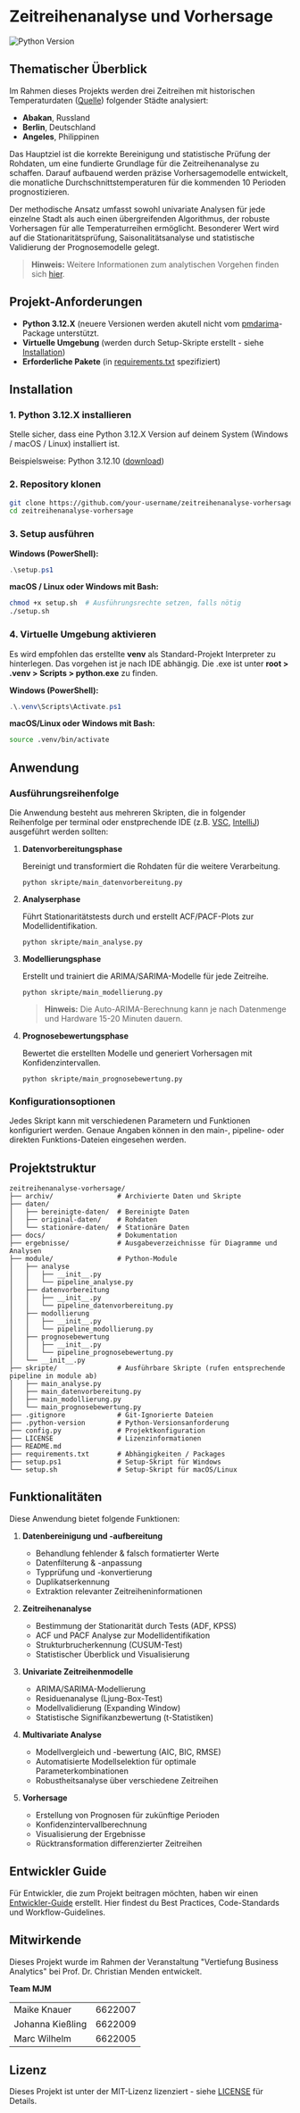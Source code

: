# Zeitreihenanalyse und Vorhersage

![Python Version](https://img.shields.io/badge/Python-3.12-blue)


## Thematischer Überblick

Im Rahmen dieses Projekts werden drei Zeitreihen mit historischen Temperaturdaten ([Quelle](https://www.kaggle.com/datasets/berkeleyearth/climate-change-earth-surface-temperature-data)) folgender Städte analysiert:

- **Abakan**, Russland
- **Berlin**, Deutschland
- **Angeles**, Philippinen

Das Hauptziel ist die korrekte Bereinigung und statistische Prüfung der Rohdaten, um eine fundierte Grundlage für die Zeitreihenanalyse zu schaffen. Darauf aufbauend werden präzise Vorhersagemodelle entwickelt, die monatliche Durchschnittstemperaturen für die kommenden 10 Perioden prognostizieren.

Der methodische Ansatz umfasst sowohl univariate Analysen für jede einzelne Stadt als auch einen übergreifenden Algorithmus, der robuste Vorhersagen für alle Temperaturreihen ermöglicht. Besonderer Wert wird auf die Stationaritätsprüfung, Saisonalitätsanalyse und statistische Validierung der Prognosemodelle gelegt.

> **Hinweis:** Weitere Informationen zum analytischen Vorgehen finden sich [hier](docs/Analyse_Vorgehen.md).


## Projekt-Anforderungen

- **Python 3.12.X** (neuere Versionen werden akutell nicht vom [pmdarima](https://pypi.org/project/pmdarima/)-Package unterstützt.
- **Virtuelle Umgebung** (werden durch Setup-Skripte erstellt - siehe [Installation](#installation))
- **Erforderliche Pakete** (in [requirements.txt](requirements.txt) spezifiziert)


## Installation

### 1. Python 3.12.X installieren

Stelle sicher, dass eine Python 3.12.X Version auf deinem System (Windows / macOS / Linux) 
installiert ist.

Beispielsweise: Python 3.12.10 ([download](https://www.python.org/downloads/release/python-31210/))

### 2. Repository klonen

```bash
git clone https://github.com/your-username/zeitreihenanalyse-vorhersage.git
cd zeitreihenanalyse-vorhersage
```

### 3. Setup ausführen

**Windows (PowerShell):**
```powershell
.\setup.ps1
```

**macOS / Linux oder Windows mit Bash:**
```bash
chmod +x setup.sh  # Ausführungsrechte setzen, falls nötig
./setup.sh
```

### 4. Virtuelle Umgebung aktivieren

Es wird empfohlen das erstellte **venv** als Standard-Projekt Interpreter zu hinterlegen.
Das vorgehen ist je nach IDE abhängig. Die .exe ist unter **root > .venv > 
Scripts > 
python.exe** zu finden.

**Windows (PowerShell):**
```powershell
.\.venv\Scripts\Activate.ps1
```

**macOS/Linux oder Windows mit Bash:**
```bash
source .venv/bin/activate
```

## Anwendung

### Ausführungsreihenfolge

Die Anwendung besteht aus mehreren Skripten, die in folgender Reihenfolge per terminal oder enstprechende IDE (z.B. [VSC](https://code.visualstudio.com/), 
[IntelliJ](https://www.jetbrains.com/de-de/ides/)) ausgeführt werden sollten:

1. **Datenvorbereitungsphase**

   Bereinigt und transformiert die Rohdaten für die weitere Verarbeitung.
   ```
   python skripte/main_datenvorbereitung.py
   ```

2. **Analyserphase**

   Führt Stationaritätstests durch und erstellt ACF/PACF-Plots zur Modellidentifikation.
   ```
   python skripte/main_analyse.py
   ```

3. **Modellierungsphase**

   Erstellt und trainiert die ARIMA/SARIMA-Modelle für jede Zeitreihe.
   ```
   python skripte/main_modellierung.py
   ```
   > **Hinweis:** Die Auto-ARIMA-Berechnung kann je nach Datenmenge und Hardware 15-20 Minuten dauern.

4. **Prognosebewertungsphase**

   Bewertet die erstellten Modelle und generiert Vorhersagen mit Konfidenzintervallen.
   ```
   python skripte/main_prognosebewertung.py
   ```

### Konfigurationsoptionen

Jedes Skript kann mit verschiedenen Parametern und Funktionen konfiguriert werden. Genaue Angaben können in den main-, pipeline- oder direkten Funktions-Dateien 
eingesehen werden.

## Projektstruktur

```
zeitreihenanalyse-vorhersage/
├── archiv/                # Archivierte Daten und Skripte
├── daten/                 
│   ├── bereinigte-daten/  # Bereinigte Daten
│   ├── original-daten/    # Rohdaten
│   └── stationäre-daten/  # Stationäre Daten
├── docs/                  # Dokumentation
├── ergebnisse/            # Ausgabeverzeichnisse für Diagramme und Analysen
├── module/                # Python-Module
│   ├── analyse
│   │   ├── __init__.py
│   │   └── pipeline_analyse.py
│   ├── datenvorbereitung
│   │   ├── __init__.py
│   │   └── pipeline_datenvorbereitung.py
│   ├── modollierung
│   │   ├── __init__.py
│   │   └── pipeline_modollierung.py
│   ├── prognosebewertung
│   │   ├── __init__.py
│   │   └── pipeline_prognosebewertung.py
│   └── __init__.py
├── skripte/               # Ausführbare Skripte (rufen entsprechende pipeline in module ab)
│   ├── main_analyse.py    
│   ├── main_datenvorbereitung.py
│   ├── main_modollierung.py
│   └── main_prognosebewertung.py
├── .gitignore             # Git-Ignorierte Dateien
├── .python-version        # Python-Versionsanforderung
├── config.py              # Projektkonfiguration
├── LICENSE                # Lizenzinformationen
├── README.md              
├── requirements.txt       # Abhängigkeiten / Packages
├── setup.ps1              # Setup-Skript für Windows
└── setup.sh               # Setup-Skript für macOS/Linux
```


## Funktionalitäten

Diese Anwendung bietet folgende Funktionen:

1. **Datenbereinigung und -aufbereitung**
   - Behandlung fehlender & falsch formatierter Werte
   - Datenfilterung & -anpassung
   - Typprüfung und -konvertierung
   - Duplikatserkennung
   - Extraktion relevanter Zeitreiheninformationen

2. **Zeitreihenanalyse**
   - Bestimmung der Stationarität durch Tests (ADF, KPSS)
   - ACF und PACF Analyse zur Modellidentifikation
   - Strukturbrucherkennung (CUSUM-Test)
   - Statistischer Überblick und Visualisierung

3. **Univariate Zeitreihenmodelle**
   - ARIMA/SARIMA-Modellierung
   - Residuenanalyse (Ljung-Box-Test)
   - Modellvalidierung (Expanding Window)
   - Statistische Signifikanzbewertung (t-Statistiken)

4. **Multivariate Analyse**
   - Modellvergleich und -bewertung (AIC, BIC, RMSE)
   - Automatisierte Modellselektion für optimale Parameterkombinationen
   - Robustheitsanalyse über verschiedene Zeitreihen

5. **Vorhersage**
   - Erstellung von Prognosen für zukünftige Perioden
   - Konfidenzintervallberechnung
   - Visualisierung der Ergebnisse
   - Rücktransformation differenzierter Zeitreihen

## Entwickler Guide

Für Entwickler, die zum Projekt beitragen möchten, haben wir einen [Entwickler-Guide](docs/Entwickler_Guide.md) erstellt. Hier findest du Best Practices, Code-Standards und Workflow-Guidelines.


## Mitwirkende

Dieses Projekt wurde im Rahmen der Veranstaltung "Vertiefung Business Analytics" bei Prof. Dr. Christian Menden entwickelt.

**Team MJM**
<table>
  <tr><td>Maike Knauer</td>     <td>6622007</td></tr>
  <tr><td>Johanna Kießling</td> <td>6622009</td></tr>
  <tr><td>Marc Wilhelm</td>     <td>6622005</td></tr>
</table>


## Lizenz

Dieses Projekt ist unter der MIT-Lizenz lizenziert - siehe [LICENSE](LICENSE) für Details.